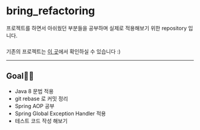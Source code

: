 # bring_refactoring

프로젝트를 하면서 아쉬웠던 부분들을 공부하며 실제로 적용해보기 위한 repository 입니다.   
###
   
기존의 프로젝트는 [이 곳](<https://github.com/BBBOMi/Wonder-Server>)에서 확인하실 수 있습니다 :)


-----
###

## Goal🏃‍♂️

* Java 8 문법 적용
* git rebase 로 커밋 정리
* Spring AOP 공부
* Spring Global Exception Handler 적용
* 테스트 코드 작성 해보기